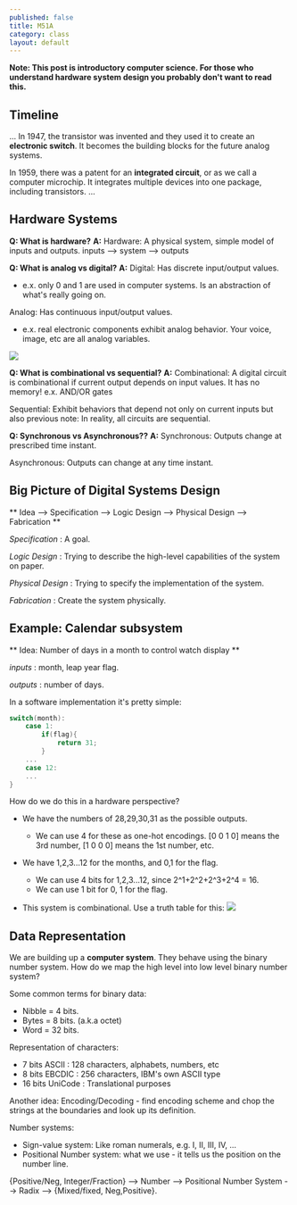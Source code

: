 ```yaml
---
published: false
title: M51A
category: class
layout: default
---
```

**Note: This post is introductory computer science. For those who understand hardware system design you probably don't want to read this.**

## Timeline 
...
In 1947, the transistor was invented and they used it to create an **electronic switch**. It becomes the building blocks for the future analog systems.

In 1959, there was a patent for an **integrated circuit**, or as we call a computer microchip. It integrates multiple devices into one package, including transistors.
...

## Hardware Systems

**Q: What is hardware?**
**A:** 
Hardware: A physical system, simple model of inputs and outputs.
inputs --> system --> outputs

**Q: What is analog vs digital?**
**A:**
Digital: Has discrete input/output values. 
- e.x. only 0 and 1 are used in computer systems. Is an abstraction of what's really going on.

Analog: Has continuous input/output values.
- e.x. real electronic components exhibit analog behavior. Your voice, image, etc are all analog variables.

![]({{site.baseurl}}/http://www.centerpointaudio.com/Images/Analog-Digital%20frequency%20examples.png)

**Q: What is combinational vs sequential?**
**A:**
Combinational: A digital circuit is combinational if current output depends on input values. It has no memory! 
e.x. AND/OR gates

Sequential: Exhibit behaviors that depend not only on current inputs but also previous
note: In reality, all circuits are sequential.

**Q: Synchronous vs Asynchronous??**
**A:**
Synchronous: Outputs change at prescribed time instant.

Asynchronous: Outputs can change at any time instant.

## Big Picture of Digital Systems Design
** Idea --> Specification --> Logic Design --> Physical Design --> Fabrication **

_Specification_ : A goal.

_Logic Design_ : Trying to describe the high-level capabilities of the system on paper.

_Physical Design_ : Trying to specify the implementation of the system.

_Fabrication_ : Create the system physically.

## Example: Calendar subsystem
** Idea: Number of days in a month to control watch display **

_inputs_ : month, leap year flag.

_outputs_ : number of days.

In a software implementation it's pretty simple:

```c++
switch(month):
	case 1:
    	if(flag){
        	return 31;
        }
    ...
    case 12:
    ...
}
```

How do we do this in a hardware perspective?

- We have the numbers of 28,29,30,31 as the possible outputs.
	- We can use 4 for these as one-hot encodings. [0 0 1 0] means the 3rd number, [1 0 0 0] means the 1st number, etc.

- We have 1,2,3...12 for the months, and 0,1 for the flag.
	- We can use 4 bits for 1,2,3...12, since 2^1+2^2+2^3+2^4 = 16.
    - We can use 1 bit for 0, 1 for the flag.
    
- This system is combinational. Use a truth table for this:
![]({{site.baseurl}}/http://www.math.csusb.edu/notes/logic/lognot/img12.gif)

## Data Representation

We are building up a **computer system**. They behave using the binary number system. How do we map the high level into low level binary number system?

Some common terms for binary data:

- Nibble = 4 bits.
- Bytes = 8 bits. (a.k.a octet)
- Word = 32 bits.

Representation of characters:

- 7 bits ASCII : 128 characters, alphabets, numbers, etc
- 8 bits EBCDIC : 256 characters, IBM's own ASCII type
- 16 bits UniCode : Translational purposes

Another idea: Encoding/Decoding - find encoding scheme and chop the strings at the boundaries and look up its definition.

Number systems:
- Sign-value system: Like roman numerals, e.g. I, II, III, IV, ...
- Positional Number system: what we use - it tells us the position on the number line.

{Positive/Neg, Integer/Fraction} --> Number --> Positional Number System --> Radix --> {Mixed/fixed, Neg,Positive}.

<script src="https://utteranc.es/client.js" repo="OneRaynyDay/oneraynyday.github.io" issue-term="pathname" theme="github-light" crossorigin="anonymous" async> </script>
